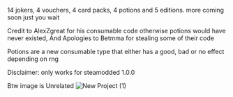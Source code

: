 14 jokers, 4 vouchers, 4 card packs, 4 potions and 5 editions. more coming soon just you wait

Credit to AlexZgreat for his consumable code otherwise potions would have never existed, And Apologies to Betmma for stealing some of their code

Potions are a new consumable type that either has a good, bad or no effect depending on rng

Disclaimer: only works for steamodded 1.0.0





Btw image is Unrelated
![New Project (1)](https://github.com/Aigengoku/Stupidity-the-mod/assets/171994276/22806a04-70a9-4c2d-bc43-0d0d14b174d3)
